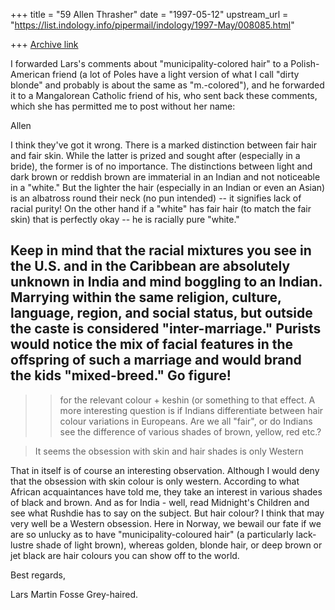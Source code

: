 +++
title = "59 Allen Thrasher"
date = "1997-05-12"
upstream_url = "https://list.indology.info/pipermail/indology/1997-May/008085.html"

+++
[Archive link](https://list.indology.info/pipermail/indology/1997-May/008085.html)

I forwarded Lars's comments about "municipality-colored hair" to a
Polish-American friend (a lot of Poles have a light version of what I call
"dirty blonde" and probably is about the same as "m.-colored"), and he
forwarded it to a Mangalorean Catholic friend of his, who sent back these
comments, which she has permitted me to post without her name:

Allen



I think they've got it wrong.  There is a marked distinction between fair 
hair and fair skin.  While the latter is prized and sought after (especially 
in a bride), the former is of no importance.  The distinctions between light 
and dark brown or reddish brown are immaterial in an Indian and not 
noticeable in a "white."   But the lighter the hair (especially in an Indian 
or even an Asian) is an albatross round their neck (no pun intended) -- it 
signifies lack of racial purity!  On the other hand if a "white" has fair 
hair (to match the fair skin) that is perfectly okay -- he is racially pure 
"white."

Keep in mind that the racial mixtures you see in the U.S. and in the 
Caribbean are absolutely unknown in India and mind boggling to an Indian. 
 Marrying within the same religion, culture, language, region, and social 
status, but outside the caste is considered "inter-marriage."  Purists would 
notice the mix of facial features in the offspring of such a marriage and 
would brand the kids "mixed-breed."   Go figure!
 ----------

>>for the relevant colour + keshin (or something to that effect. A more
>>interesting question is if Indians differentiate between hair colour
>>variations in Europeans. Are we all "fair", or do Indians see the 
difference
>>of various shades of brown, yellow, red etc.?

>It seems the obsession with skin and hair shades is only Western

That in itself is of course an interesting observation. Although I would
deny that the obsession with skin colour is only western. According to what
African acquaintances have told me, they take an interest in various shades
of black and brown. And as for India - well, read Midnight's Children and
see what Rushdie has to say on the subject. But hair colour? I think that
may very well be a Western obsession. Here in Norway, we bewail our fate if
we are so unlucky as to have "municipality-coloured hair" (a particularly
lack-lustre shade of light brown), whereas golden, blonde hair, or deep
brown or jet black are hair colours you can show off to the world.

Best regards,

Lars Martin Fosse
Grey-haired.








